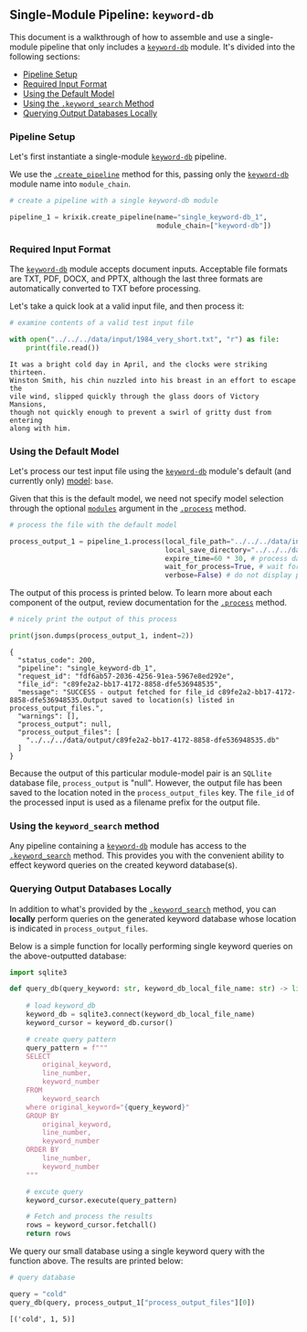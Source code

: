 ## Single-Module Pipeline: `keyword-db`

This document is a walkthrough of how to assemble and use a single-module pipeline that only includes a [`keyword-db`](../../modules/database_modules/keyword-db_module.md) module. It's divided into the following sections:

- [Pipeline Setup](#pipeline-setup)
- [Required Input Format](#required-input-format)
- [Using the Default Model](#using-the-default-model)
- [Using the `.keyword_search` Method](#using-the-keyword_search-method)
- [Querying Output Databases Locally](#querying-output-databases-locally)

### Pipeline Setup

Let's first instantiate a single-module [`keyword-db`](../../modules/database_modules/keyword-db_module.md) pipeline.

We use the [`.create_pipeline`](../../system/pipeline_creation/create_pipeline.md) method for this, passing only the [`keyword-db`](../../modules/database_modules/keyword-db_module.md) module name into `module_chain`.


```python
# create a pipeline with a single keyword-db module

pipeline_1 = krixik.create_pipeline(name="single_keyword-db_1",
                                    module_chain=["keyword-db"])
```

### Required Input Format

The [`keyword-db`](../../modules/database_modules/keyword-db_module.md) module accepts document inputs. Acceptable file formats are TXT, PDF, DOCX, and PPTX, although the last three formats are automatically converted to TXT before processing.

Let's take a quick look at a valid input file, and then process it:


```python
# examine contents of a valid test input file

with open("../../../data/input/1984_very_short.txt", "r") as file:
    print(file.read())
```

    It was a bright cold day in April, and the clocks were striking thirteen.
    Winston Smith, his chin nuzzled into his breast in an effort to escape the
    vile wind, slipped quickly through the glass doors of Victory Mansions,
    though not quickly enough to prevent a swirl of gritty dust from entering
    along with him.


### Using the Default Model

Let's process our test input file using the [`keyword-db`](../../modules/database_modules/keyword-db_module.md) module's default (and currently only) [model](../../modules/database_modules/keyword-db_module.md#available-models-in-the-keyword-db-module): `base`.

Given that this is the default model, we need not specify model selection through the optional [`modules`](../../system/parameters_processing_files_through_pipelines/process_method.md#selecting-models-via-the-modules-argument) argument in the [`.process`](../../system/parameters_processing_files_through_pipelines/process_method.md) method.


```python
# process the file with the default model

process_output_1 = pipeline_1.process(local_file_path="../../../data/input/1984_very_short.txt", # the initial local filepath where the input file is stored
                                      local_save_directory="../../../data/output", # the local directory that the output file will be saved to
                                      expire_time=60 * 30, # process data will be deleted from the Krixik system in 30 minutes
                                      wait_for_process=True, # wait for process to complete before returning IDE control to user
                                      verbose=False) # do not display process update printouts upon running code
```

The output of this process is printed below. To learn more about each component of the output, review documentation for the [`.process`](../../system/parameters_processing_files_through_pipelines/process_method.md) method.


```python
# nicely print the output of this process

print(json.dumps(process_output_1, indent=2))
```

    {
      "status_code": 200,
      "pipeline": "single_keyword-db_1",
      "request_id": "fdf6ab57-2036-4256-91ea-5967e8ed292e",
      "file_id": "c89fe2a2-bb17-4172-8858-dfe536948535",
      "message": "SUCCESS - output fetched for file_id c89fe2a2-bb17-4172-8858-dfe536948535.Output saved to location(s) listed in process_output_files.",
      "warnings": [],
      "process_output": null,
      "process_output_files": [
        "../../../data/output/c89fe2a2-bb17-4172-8858-dfe536948535.db"
      ]
    }


Because the output of this particular module-model pair is an `SQLlite` database file, `process_output` is "null". However, the output file has been saved to the location noted in the `process_output_files` key.  The `file_id` of the processed input is used as a filename prefix for the output file.

### Using the `keyword_search` method

Any pipeline containing a [`keyword-db`](../../modules/database_modules/keyword-db_module.md) module has access to the [`.keyword_search`](../../system/search_methods/keyword_search_method.md) method. This provides you with the convenient ability to effect keyword queries on the created keyword database(s).

### Querying Output Databases Locally

In addition to what's provided by the [`.keyword_search`](../../system/search_methods/keyword_search_method.md) method, you can **locally** perform queries on the generated keyword database whose location is indicated in `process_output_files`.

Below is a simple function for locally performing single keyword queries on the above-outputted database:


```python
import sqlite3

def query_db(query_keyword: str, keyword_db_local_file_name: str) -> list:
    
    # load keyword_db
    keyword_db = sqlite3.connect(keyword_db_local_file_name)
    keyword_cursor = keyword_db.cursor()

    # create query pattern
    query_pattern = f"""
    SELECT
        original_keyword,
        line_number,
        keyword_number
    FROM
        keyword_search
    where original_keyword="{query_keyword}"
    GROUP BY
        original_keyword,
        line_number,
        keyword_number
    ORDER BY
        line_number,
        keyword_number
    """

    # excute query
    keyword_cursor.execute(query_pattern)

    # Fetch and process the results
    rows = keyword_cursor.fetchall()
    return rows
```

We query our small database using a single keyword query with the function above. The results are printed below:


```python
# query database

query = "cold"
query_db(query, process_output_1["process_output_files"][0])
```




    [('cold', 1, 5)]


